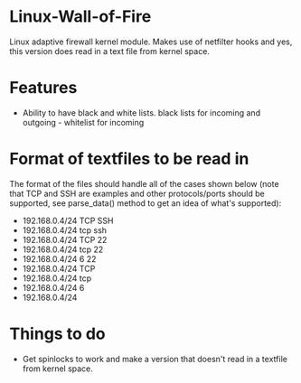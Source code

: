 Linux-Wall-of-Fire
==================

Linux adaptive firewall kernel module. Makes use of netfilter hooks and yes, this version does read in a text file from kernel space.

Features
==================

- Ability to have black and white lists. black lists for incoming and outgoing - whitelist for incoming

Format of textfiles to be read in
==================

The format of the files should handle all of the cases shown below (note that TCP and SSH are examples and other protocols/ports should be supported, see parse_data() method to get an idea of what's supported):
- 192.168.0.4/24 TCP SSH
- 192.168.0.4/24 tcp ssh
- 192.168.0.4/24 TCP 22
- 192.168.0.4/24 tcp 22
- 192.168.0.4/24 6 22
- 192.168.0.4/24 TCP
- 192.168.0.4/24 tcp
- 192.168.0.4/24 6
- 192.168.0.4/24


Things to do
==================

- Get spinlocks to work and make a version that doesn't read in a textfile from kernel space.

